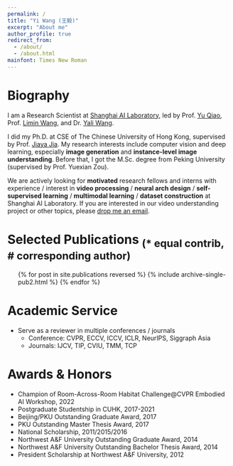 ```yaml
---
permalink: /
title: "Yi Wang (王毅)"
excerpt: "About me"
author_profile: true
redirect_from: 
  - /about/
  - /about.html
mainfont: Times New Roman
---
```

Biography
======
I am a Research Scientist at [Shanghai AI Laboratory](https://www.shlab.org.cn/), led by Prof. [Yu Qiao](http://mmlab.siat.ac.cn/yuqiao/index.html), Prof. [Limin Wang](https://wanglimin.github.io/), and Dr. [Yali Wang](https://scholar.google.com/citations?user=hD948dkAAAAJ).

I did my Ph.D. at CSE of The Chinese University of Hong Kong, supervised by Prof. [Jiaya Jia](https://jiaya.me/). My research interests include computer vision and deep learning, especially **image generation** and **instance-level image understanding**. Before that, I got the M.Sc. degree from Peking University (supervised by Prof. Yuexian Zou).

We are actively looking for **motivated** research fellows and interns with experience / interest in **video processing** / **neural arch design** / **self-supervised learning** / **multimodal learning** / **dataset construction** at Shanghai AI Laboratory. If you are interested in our video understanding project or other topics, please [drop me an email](mailto:wangyi@pjlab.org.cn).

<!--
Education
======
* Ph.D. in Computer Science, The Chinese University of Hong Kong, 2021
* M.S. in Computer Applied Technology, Peking University, 2017
* B.S. in Computer Science, Northwest A&F University, 2014


Research Experience
======
* 2020.12-2021.06: Research Intern
  * SmareMore
  * Duties included: Studying colorization using generative models
  * Supervisor: Dr. Jiangbo Lu

* 2020.12-2021.06: Research Collaboration
  * Adobe
  * Duties included: Studying video prediction using generative models and motion estimation.
  * Supervisor: Dr. Mai Long

* 2019.06-2019.12: Research Intern
  * MEGVII Technology
  * Duties included: Studying conditional image generation
  * Supervisor: Dr. Xiangyu Zhang and Prof. Jian Sun

* 2018.07-2019.05: Research Intern
  * Tencent YouTu Lab
  * Duties included: Studying image generation and enhancement
  * Supervisor: Dr. Xin Tao and Dr. Xiaoyong Shen
-->

Selected Publications <sub>\(* equal contrib, # corresponding author\)</sub>
======
  <ul>{% for post in site.publications reversed %}
    {% include archive-single-pub2.html %}
  {% endfor %}</ul>

<!--
Talks
======
  <ul>{% for post in site.talks %}
    {% include archive-single-talk-cv.html %}
  {% endfor %}</ul>
-->
  
Academic Service
======
* Serve as a reviewer in multiple conferences / journals
	* Conference: CVPR, ECCV, ICCV, ICLR, NeurIPS, Siggraph Asia
	* Journals: IJCV, TIP, CVIU, TMM, TCP

Awards & Honors
======
* Champion of Room-Across-Room Habitat Challenge@CVPR Embodied AI Workshop, 2022
* Postgraduate Studentship in CUHK, 2017-2021
* Beijing/PKU Outstanding Graduate Award, 2017
* PKU Outstanding Master Thesis Award, 2017
* National Scholarship, 2011/2015/2016
* Northwest A&F University Outstanding Graduate Award, 2014
* Northwest A&F University Outstanding Bachelor Thesis Award, 2014
* President Scholarship at Northwest A&F University, 2012